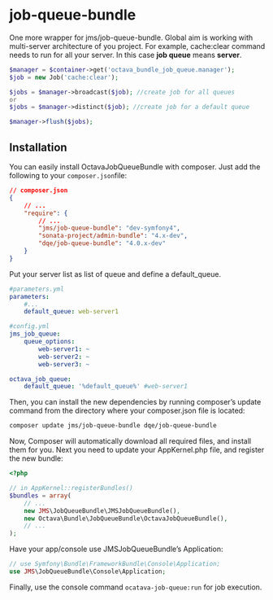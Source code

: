 # job-queue-bundle
One more wrapper for jms/job-queue-bundle. 
Global aim is working with multi-server architecture of you project. 
For example, cache:clear command needs to run for all your server.
In this case **job queue** means **server**.

```php
$manager = $container->get('octava_bundle_job_queue.manager');
$job = new Job('cache:clear');

$jobs = $manager->broadcast($job); //create job for all queues
or
$jobs = $manager->distinct($job); //create job for a default queue 

$manager->flush($jobs);
```

## Installation

You can easily install OctavaJobQueueBundle with composer. Just add the following to your `composer.json`file:
```json
// composer.json
{
    // ...
    "require": {
        // ...
        "jms/job-queue-bundle": "dev-symfony4",
        "sonata-project/admin-bundle": "4.x-dev",
        "dqe/job-queue-bundle": "4.0.x-dev"
    }
}
```

Put your server list as list of queue and define a default_queue.
```yaml
#parameters.yml
parameters:
    #...
    default_queue: web-server1

#config.yml
jms_job_queue:
    queue_options:
        web-server1: ~
        web-server2: ~
        web-server3: ~

octava_job_queue:
    default_queue: '%default_queue%' #web-server1
```

Then, you can install the new dependencies by running composer’s update command from the directory where your composer.json file is located:

```bash
composer update jms/job-queue-bundle dqe/job-queue-bundle
```

Now, Composer will automatically download all required files, and install them for you. Next you need to update your AppKernel.php file, and register the new bundle:

```php
<?php

// in AppKernel::registerBundles()
$bundles = array(
    // ...
    new JMS\JobQueueBundle\JMSJobQueueBundle(),
    new Octava\Bundle\JobQueueBundle\OctavaJobQueueBundle(),
    // ...
);
```

Have your app/console use JMSJobQueueBundle’s Application:
```php
// use Symfony\Bundle\FrameworkBundle\Console\Application;
use JMS\JobQueueBundle\Console\Application;
```

Finally, use the console command ```ocatava-job-queue:run``` for job execution.
